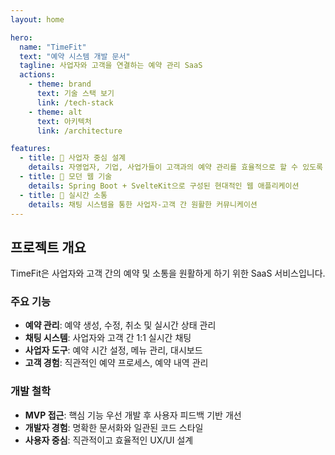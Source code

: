 ```yaml
---
layout: home

hero:
  name: "TimeFit"
  text: "예약 시스템 개발 문서"
  tagline: 사업자와 고객을 연결하는 예약 관리 SaaS
  actions:
    - theme: brand
      text: 기술 스택 보기
      link: /tech-stack
    - theme: alt
      text: 아키텍처
      link: /architecture

features:
  - title: 💼 사업자 중심 설계
    details: 자영업자, 기업, 사업가들이 고객과의 예약 관리를 효율적으로 할 수 있도록 지원
  - title: 📱 모던 웹 기술
    details: Spring Boot + SvelteKit으로 구성된 현대적인 웹 애플리케이션
  - title: 💬 실시간 소통
    details: 채팅 시스템을 통한 사업자-고객 간 원활한 커뮤니케이션
---
```


## 프로젝트 개요

TimeFit은 사업자와 고객 간의 예약 및 소통을 원활하게 하기 위한 SaaS 서비스입니다.

### 주요 기능

- **예약 관리**: 예약 생성, 수정, 취소 및 실시간 상태 관리
- **채팅 시스템**: 사업자와 고객 간 1:1 실시간 채팅
- **사업자 도구**: 예약 시간 설정, 메뉴 관리, 대시보드
- **고객 경험**: 직관적인 예약 프로세스, 예약 내역 관리

### 개발 철학

- **MVP 접근**: 핵심 기능 우선 개발 후 사용자 피드백 기반 개선
- **개발자 경험**: 명확한 문서화와 일관된 코드 스타일
- **사용자 중심**: 직관적이고 효율적인 UX/UI 설계 